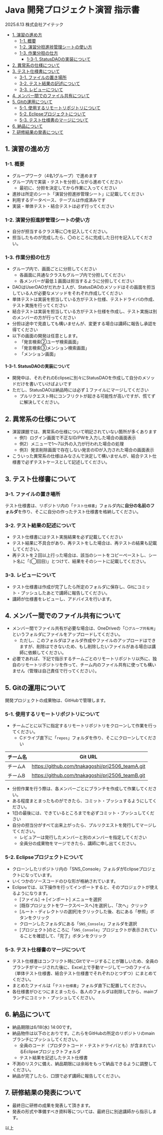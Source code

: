 # Java 開発プロジェクト演習 指示書 <!-- omit in toc -->

2025.6.13 株式会社アイテック

- [1. 演習の進め方](#1-演習の進め方)
  - [1-1. 概要](#1-1-概要)
  - [1-2. 演習分担進捗管理シートの使い方](#1-2-演習分担進捗管理シートの使い方)
  - [1-3. 作業分担の仕方](#1-3-作業分担の仕方)
    - [1-3-1. StatusDAOの実装について](#1-3-1-statusdaoの実装について)
- [2. 異常系の仕様について](#2-異常系の仕様について)
- [3. テスト仕様書について](#3-テスト仕様書について)
  - [3-1. ファイルの置き場所](#3-1-ファイルの置き場所)
  - [3-2. テスト結果の記述について](#3-2-テスト結果の記述について)
  - [3-3. レビューについて](#3-3-レビューについて)
- [4. メンバー間でのファイル共有について](#4-メンバー間でのファイル共有について)
- [5. Gitの運用について](#5-gitの運用について)
  - [5-1. 使用するリモートリポジトリについて](#5-1-使用するリモートリポジトリについて)
  - [5-2. Eclipseプロジェクトについて](#5-2-eclipseプロジェクトについて)
  - [5-3. テスト仕様書のマージについて](#5-3-テスト仕様書のマージについて)
- [6. 納品について](#6-納品について)
- [7. 研修結果の発表について](#7-研修結果の発表について)


## 1. 演習の進め方

### 1-1. 概要

- グループワーク（4名1グループ）で進めます
- グループ内で実装・テストを分担しながら進めてください
  - 最初に、分担を決定してから作業に入ってください
- 進捗は所定のシート「演習分担進捗管理シート」に記載してください
- 利用するデータベース、テーブルは作成済みです  
- 実装・単体テスト・結合テストは必ず行ってください

### 1-2. 演習分担進捗管理シートの使い方

- 自分が担当するクラス等に〇を記入してください。
- 担当したものが完成したら、〇のところに完成した日付を記入してください。

### 1-3. 作業分担の仕方

- グループ内で、画面ごとに分担してください
  - 各画面に共通なクラスもグループ内で分担してください
  - 各メンバーが最低１画面は担当するように分担してください
- DAOはUserDAOがだれか１人が、StatusDAOのメソッドはその画面を担当している人が必要なメソッドをそれぞれ作成してください
- 単体テストは実装を担当している方がテスト仕様、テストドライバの作成、テスト実施を行ってください
- 結合テストは実装を担当している方がテスト仕様を作成し、テスト実施は別のメンバーの方が行ってください
- 分担は途中で見直しても構いませんが、変更する場合は講師に報告し承認を得てください
- 以下の画面の開発は任意とします。
  - 「発言検索②ユーザ検索画面」
  - 「発言検索③メンション検索画面」
  - 「メンション画面」

#### 1-3-1. StatusDAOの実装について

- 開発中は、それぞれのEclipseに別々にStatusDAOを作成して自分のメソッドだけを書いていけばよいです
- ただし、StatusDAOは納品時には必ず１ファイルにマージしてください
  - プルリクエスト時にコンフリクトが起きる可能性が高いですが、慌てずに解決してください。


## 2. 異常系の仕様について

- 演習課題では、異常系の仕様について明記されていない箇所が多くあります
  - 例1）ログイン画面で不正なID/PWを入力した場合の画面表示
  - 例2）メニューで1～7以外の入力が行われた場合の処理
  - 例3）発言削除画面で存在しない発言のIDが入力された場合の画面表示
- こういった異常系の仕様はみなさんで決定して構いませんが、結合テスト仕様書で必ずテストケースとして記述してください。


## 3. テスト仕様書について

### 3-1. ファイルの置き場所

テスト仕様書は、リポジトリ内の「`テスト仕様書`」フォルダ内に**自分の名前のフォルダ**を作り、そこに自分の作ったテスト仕様書を格納してください。

### 3-2. テスト結果の記述について

- テスト仕様書にはテスト実施結果を必ず記載してください
- テスト結果に不具合があり、再テストをした場合は、再テストの結果も記載してください。
- 再テストを２回以上行った場合は、該当のシートをコピーペーストし、シート名に「(◯回目)」とつけて、結果をそのシートに記載してください。

### 3-3. レビューについて

- テスト仕様書は作成が完了したら所定のフォルダに保存し、Gitにコミット・プッシュしたあとで講師に報告してください。
- 講師が仕様書をレビューし、アドバイスを行います。

## 4. メンバー間でのファイル共有について

- メンバー間でファイル共有が必要な場合は、OneDriveの「`〇グループ共有用`」というフォルダにファイルをアップロードしてください。
  - ただし、このフォルダはフォルダ作成やファイルのアップロードはできますが、削除はできないため、もし削除したいファイルがある場合は講師に依頼してください。
- 必要であれば、下記で指示するチームごとのリモートリポジトリ以外に、独自のリモートリポジトリを作って、チーム内のファイル共有に使っても構いません（管理は自己責任で行ってください）。


## 5. Gitの運用について

開発プロジェクトの成果物は、GitHubで管理します。

### 5-1. 使用するリモートリポジトリについて

- チームごとに以下に指定するリモートリポジトリをクローンして作業を行ってください。
  - Cドライブ直下に「`repos`」フォルダを作り、そこにクローンしてください

| チーム名 | Git URL                                         |
| --------- | ----------------------------------------------- |
| チームA  | https://github.com/tnakagoshi/prj2506_teamA.git |
| チームB  | https://github.com/tnakagoshi/prj2506_teamB.git |

- 分担作業を行う際は、各メンバーごとにブランチを作成して作業してください。
- ある程度まとまったものができたら、コミット・プッシュするようにしてください。
- 1日の最後には、できているところまでを必ずコミット・プッシュしてください
- 自分の担当分がすべて出来上がったら、プルリクエストを発行してマージしてください。
  - レビュアーは発行したメンバーと別のメンバーを指定してください
  - 全員分の成果物をマージできたら、講師に申し出てください。

### 5-2. Eclipseプロジェクトについて

- クローンしたリポジトリ内の「SNS_Console」フォルダがEclipseプロジェクトになっています。
- いくつかのソースコードのひな形が格納されています。
- Eclipseでは、以下操作を行ってインポートすると、そのプロジェクトが使えるようになります。
  - [ファイル] → [インポート] メニューを選択
  - [既存プロジェクトをワークスペースへ]を選択し、「次へ」クリック
  - [ルート・ディレクトリの選択]をクリックした後、右にある「参照」ボタンをクリック
  - クローンしたフォルダにある「`SNS_Console`」フォルダを選択
  - [プロジェクト]のところに「`SNS_Console`」プロジェクトが表示されていることを確認して、「完了」ボタンをクリック

### 5-3. テスト仕様書のマージについて

- テスト仕様書はコンフリクト時にGitでマージすることが難しいため、全員のブランチがマージされた後に、Excel上で手動マージして一つのファイル（単体テスト仕様書、結合テスト仕様書でそれぞれひとつずつ）にまとめてください。
- まとめたファイルは「`テスト仕様書`」フォルダ直下に配置してください。
- 各仕様書がひとつにまとまったら、各人のフォルダは削除してから、mainブランチにコミット・プッシュしてください。

## 6. 納品について

- 納品期限は6/18(水) 14:00です。
- 納品物件は以下のとおりです。これらをGitHubの所定のリポジトリのmainブランチにプッシュしてください。
  - 全員のコード（プロダクトコード・テストドライバとも）が含まれているEclipseプロジェクトフォルダ
  - テスト結果を記述したテスト仕様書
- 不測のリスクに備え、納品期限には余裕をもって納品できるように調整してください。
- 納品が完了したら、口頭で必ず講師に報告してください。

## 7. 研修結果の発表について

- 最終日に研修の成果を発表して頂きます。
- 発表の形式や準備すべき資料等については、最終日に別途講師から指示します。

以上